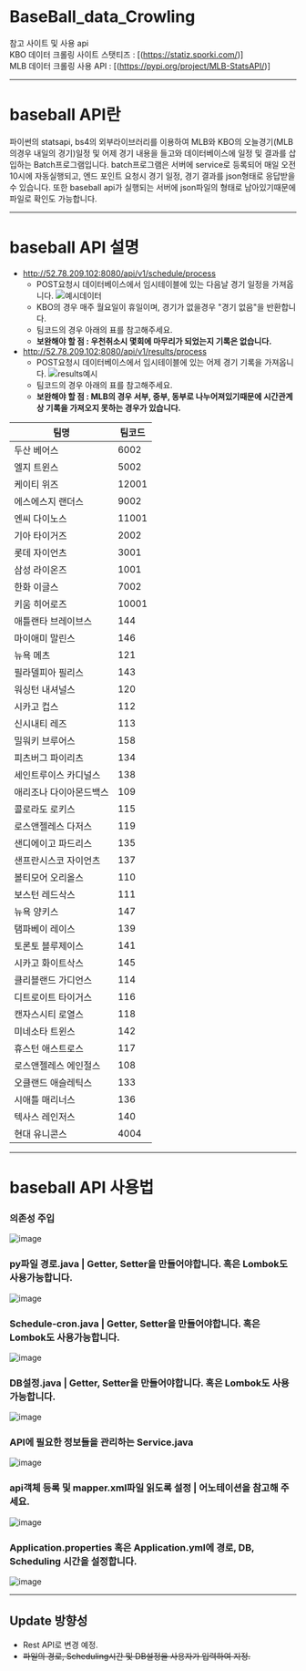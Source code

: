 # BaseBall_data_Crowling

참고 사이트 및 사용 api   
KBO 데이터 크롤링 사이트 스탯티즈 :  [(https://statiz.sporki.com/)]   
MLB 데이터 크롤링 사용 API : [(https://pypi.org/project/MLB-StatsAPI/)]
***
# baseball API란
파이썬의 statsapi, bs4의 외부라이브러리를 이용하여 MLB와 KBO의 오늘경기(MLB의경우 내일의 경기)일정 및 어제 경기 내용을 들고와 데이터베이스에 일정 및 결과를 삽입하는 Batch프로그램입니다.
batch프로그램은 서버에 service로 등록되어 매일 오전 10시에 자동실행되고, 엔드 포인트 요청시 경기 일정, 경기 결과를 json형태로 응답받을수 있습니다. 
또한 baseball api가 실행되는 서버에 json파일의 형태로 남아있기때문에 파일로 확인도 가능합니다.
***
# baseball API 설명
* http://52.78.209.102:8080/api/v1/schedule/process
  * POST요청시 데이터베이스에서 임시테이블에 있는 다음날 경기 일정을 가져옵니다.
![예시데이터](https://github.com/user-attachments/assets/16042bb5-2554-43f4-8c92-32374ae09ec8)
  * KBO의 경우 매주 월요일이 휴일이며, 경기가 없을경우 "경기 없음"을 반환합니다.
  * 팀코드의 경우 아래의 표를 참고해주세요.
  * **보완해야 할 점 : 우천취소시 몇회에 마무리가 되었는지 기록은 없습니다.**
* http://52.78.209.102:8080/api/v1/results/process
  * POST요청시 데이터베이스에서 임시테이블에 있는 어제 경기 기록을 가져옵니다.
![results예시](https://github.com/user-attachments/assets/800472b1-a8e4-4c0e-80ce-880229c13d59)
  * 팀코드의 경우 아래의 표를 참고해주세요.
  * **보완해야 할 점 : MLB의 경우 서부, 중부, 동부로 나누어져있기때문에 시간관계상 기록을 가져오지 못하는 경우가 있습니다.**

    
|팀명|팀코드|
|---|---|
|두산 베어스|6002|
|엘지 트윈스|5002|
|케이티 위즈|12001|
|에스에스지 랜더스|9002|
|엔씨 다이노스|11001|
|기아 타이거즈|2002|
|롯데 자이언츠|3001|
|삼성 라이온즈|1001|
|한화 이글스|7002|
|키움 히어로즈|10001|
|애틀랜타 브레이브스|144|
|마이애미 말린스|146|
|뉴욕 메츠|121|
|필라델피아 필리스|143|
|워싱턴 내셔널스|120|
|시카고 컵스|112|
|신시내티 레즈|113|
|밀워키 브루어스|158|
|피츠버그 파이리츠|134|
|세인트루이스 카디널스|138|
|애리조나 다이아몬드백스|109|
|콜로라도 로키스|115|
|로스앤젤레스 다저스|119|
|샌디에이고 파드리스|135|
|샌프란시스코 자이언츠|137|
|볼티모어 오리올스|110|
|보스턴 레드삭스|111|
|뉴욕 양키스|147|
|탬파베이 레이스|139|
|토론토 블루제이스|141|
|시카고 화이트삭스|145|
|클리블랜드 가디언스|114|
|디트로이트 타이거스|116|
|캔자스시티 로열스|118|
|미네소타 트윈스|142|
|휴스턴 애스트로스|117|
|로스앤젤레스 에인절스|108|
|오클랜드 애슬레틱스|133|
|시애틀 매리너스|136|
|텍사스 레인저스|140|
|현대 유니콘스|4004|
***
# baseball API 사용법
### 의존성 주입 
![image](https://github.com/jjjch0723/BaseBall_API/assets/83578340/cb97a289-5df9-403b-9155-58eaa0fceaad)

### py파일 경로.java | Getter, Setter을 만들어야합니다. 혹은 Lombok도 사용가능합니다.
![image](https://github.com/jjjch0723/BaseBall_API/assets/83578340/0ccbde93-a4ed-4a36-9294-00354b2d3193)

### Schedule-cron.java | Getter, Setter을 만들어야합니다. 혹은 Lombok도 사용가능합니다.
![image](https://github.com/jjjch0723/BaseBall_API/assets/83578340/1648991c-972e-4adc-9c5e-6b82e0a3e009)

### DB설정.java | Getter, Setter을 만들어야합니다. 혹은 Lombok도 사용가능합니다.
![image](https://github.com/jjjch0723/BaseBall_API/assets/83578340/68741d4d-1052-42c1-9c6c-445a38a3228c)

### API에 필요한 정보들을 관리하는 Service.java
![image](https://github.com/jjjch0723/BaseBall_API/assets/83578340/46398032-cddb-40ea-b7a1-f122fef01795)

### api객체 등록 및 mapper.xml파일 읽도록 설정 | 어노테이션을 참고해 주세요.
![image](https://github.com/jjjch0723/BaseBall_API/assets/83578340/73d71db6-568d-4023-9be0-a1458e964852)

### Application.properties 혹은 Application.yml에 경로, DB, Scheduling 시간을 설정합니다.
![image](https://github.com/jjjch0723/BaseBall_API/assets/83578340/bc4b1e92-cbaf-4d34-b270-e61772735fe2)

***
## Update 방향성
* Rest API로 변경 예정.
* ~~파일의 경로, Scheduling시간 및 DB설정을 사용자가 입력하여 지정.~~
